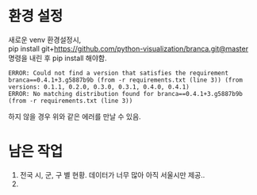 # 환경 설정
새로운 venv 환경설정시, <br>
pip install git+https://github.com/python-visualization/branca.git@master <br>
명령을 내린 후 pip install 해야함.
```
ERROR: Could not find a version that satisfies the requirement branca==0.4.1+3.g5887b9b (from -r requirements.txt (line 3)) (from versions: 0.1.1, 0.2.0, 0.3.0, 0.3.1, 0.4.0, 0.4.1)
ERROR: No matching distribution found for branca==0.4.1+3.g5887b9b (from -r requirements.txt (line 3))
```
하지 않을 경우 위와 같은 에러를 만날 수 있음.
# 남은 작업
1. 전국 시, 군, 구 별 현황.
데이터가 너무 많아 아직 서울시만 제공..
2. 